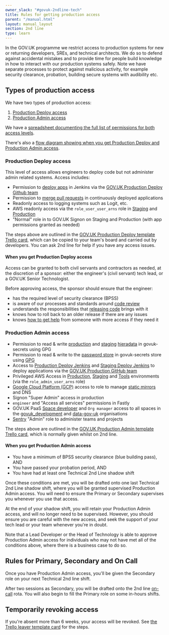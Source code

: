 ```yaml
---
owner_slack: "#govuk-2ndline-tech"
title: Rules for getting production access
parent: "/manual.html"
layout: manual_layout
section: 2nd line
type: learn
---
```


In the GOV.UK programme we restrict access to production systems for new or
returning developers, SREs, and technical architects. We do so to defend
against accidental mistakes and to provide time for people build knowledge in
how to interact with our production systems safely. Note we have separate
processes to protect against malicious activity, for example security
clearance, probation, building secure systems with audibility etc.

## Types of production access

We have two types of production access:

1. [Production Deploy access](#production-deploy-access)
2. [Production Admin access](#production-admin-access)

We have a [spreadsheet documenting the full list of permissions for both access levels](https://docs.google.com/spreadsheets/d/1oqy7tKpB8mHBhHQ9jAZu0NR0GKKZXOqtQGBKHYVnpmk/edit?usp=sharing).

There's also a [flow diagram showing when you get Production Deploy and Production Admin access](https://docs.google.com/presentation/d/10oRKrXqYki7LSFUySjb1e_FdTYGLihMKjeoH9qWC1kU/edit).

### Production Deploy access

This level of access allows engineers to deploy code but not administer admin related
systems. Access includes:

- Permission to [deploy apps](/manual/development-pipeline.html#deployment) in Jenkins via the [GOV.UK Production Deploy Github team](https://github.com/orgs/alphagov/teams/gov-uk-production-deploy)
- Permission to [merge pull requests](/manual/merge-pr.html#header) in continuously deployed applications
- Readonly access to logging systems such as Logit, etc.
- AWS readonly access via the `role_user_user_arns` role in [Staging](https://github.com/alphagov/govuk-aws-data/blob/main/data/infra-security/staging/common.tfvars) and [Production](https://github.com/alphagov/govuk-aws-data/blob/main/data/infra-security/production/common.tfvars)
- "Normal" role in to GOV.UK Signon on Staging and Production (with app permissions granted as needed)

The steps above are outlined in the [GOV.UK Production Deploy template Trello card](https://trello.com/c/S9sex2XU/1391-govuk-production-deploy-access-for-name), which can be copied to
your team's board and carried out by developers. You can ask 2nd line for help if you have
any access issues.

#### When you get Production Deploy access

Access can be granted to both civil servants and contractors as needed, at the discretion of a sponsor: either the engineer's (civil servant) tech lead, or a GOV.UK Senior Technologist.

Before approving access, the sponsor should ensure that the engineer:

- has the required level of security clearance (BPSS)
- is aware of our processes and standards around [code review](https://gds-way.digital.cabinet-office.gov.uk/manuals/code-review-guidelines.html)
- understands the responsibilities that [releasing code](/manual/development-pipeline.html#deployment) brings with it
- knows how to roll back to an older release if there are any issues
- knows [how to get help](/manual/ask-for-help.html) from someone with more access if they need it

### Production Admin access

- Permission to read & write [production](https://github.com/alphagov/govuk-secrets/blob/main/puppet_aws/hieradata/production_credentials.yaml) and [staging](https://github.com/alphagov/govuk-secrets/blob/main/puppet_aws/hieradata/staging_credentials.yaml) [hieradata](/manual/encrypted-hiera-data.html#what-to-do-when-someone-gets-production-access) in govuk-secrets using GPG
- Permission to read & write to the [password store](https://github.com/alphagov/govuk-secrets/tree/main/pass) in govuk-secrets store using [GPG](https://github.com/alphagov/govuk-secrets/blob/master/pass/2ndline/.gpg-id)
- Access to [Production Deploy Jenkins](https://deploy.blue.production.govuk.digital/) and [Staging Deploy Jenkins](https://deploy.blue.staging.govuk.digital/) to deploy applications via the [GOV.UK Production GitHub team](https://github.com/orgs/alphagov/teams/gov-uk-production)
- Privileged AWS Access in [Production](https://github.com/alphagov/govuk-aws-data/blob/master/data/infra-security/production/common.tfvars), [Staging](https://github.com/alphagov/govuk-aws-data/blob/master/data/infra-security/staging/common.tfvars) and [Tools](https://github.com/alphagov/govuk-aws-data/blob/master/data/infra-security/tools/common.tfvars) environments (via the `role_admin_user_arns` role)
- [Google Cloud Platform (GCP)](/manual/google-cloud-platform-gcp.html) access to role to manage [static mirrors](/manual/fall-back-to-mirror.html) and DNS
- Signon "Super Admin" access in production
- `engineer` and "Access all services" permissions in Fastly
- GOV.UK PaaS [Space developer](https://docs.cloud.service.gov.uk/orgs_spaces_users.html#space-developer) and `Org manager`
  access to all spaces in the [govuk_development](https://admin.cloud.service.gov.uk/organisations/f8718311-b9a4-49d3-b1c7-7c5345a74e35) and [data-gov-uk](https://admin.cloud.service.gov.uk/organisations/39c3d2c5-8809-4dcf-8cd6-a8f62923a295/users) organisations
- [Sentry](https://sentry.io/settings/govuk/members/) "Admin" role to administer teams and projects

The steps above are outlined in the [GOV.UK Production Admin template Trello card](https://trello.com/c/GIHPZi2o/382-production-admin-access-for-2nd-line), which is normally given whilst on 2nd line.

#### When you get Production Admin access

- You have a minimum of BPSS security clearance (blue building pass), AND
- You have passed your probation period, AND
- You have had at least one Technical 2nd Line shadow shift

Once these conditions are met, you will be drafted onto one last Technical 2nd Line shadow shift, where you will be granted supervised Production Admin access. You will need to ensure the Primary or Secondary supervises you whenever you use that access.

At the end of your shadow shift, you will retain your Production Admin access, and will no longer need to be supervised. However, you should ensure you are careful with the new access, and seek the support of your tech lead or your team whenever you're in doubt.

Note that a Lead Developer or the Head of Technology is able to approve Production Admin access for individuals who may not have met all of the conditions above, where there is a business case to do so.

## Rules for Primary, Secondary and On Call

Once you have Production Admin access, you'll be given the Secondary role on your next Technical 2nd line shift.

After two sessions as Secondary, you will be drafted onto the 2nd line [on-call](/manual/on-call.html) rota.
You will also begin to fill the Primary role on some in-hours shifts.

## Temporarily revoking access

If you're absent more than 6 weeks, your access will be revoked. See [the Trello
leaver template card](https://trello.com/c/IQIV54Pc/378-leaver-name-here-tech-role)
for the steps.
